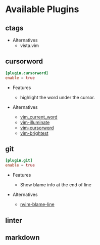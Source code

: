# Available Plugins

## ctags

- Alternatives
    - vista.vim

## cursorword

```toml
[plugin.cursorword]
enable = true
```

- Features
  - highlight the word under the cursor.

- Alternatives
  - [vim_current_word](https://github.com/dominikduda/vim_current_word)
  - [vim-illuminate](https://github.com/RRethy/vim-illuminate)
  - [vim-cursorword](https://github.com/itchyny/vim-cursorword)
  - [vim-brightest](https://github.com/osyo-manga/vim-brightest)

## git

```toml
[plugin.git]
enable = true
```

- Features
  - Show blame info at the end of line

- Alternatives
  - [nvim-blame-line](https://github.com/tveskag/nvim-blame-line)

## linter

## markdown
